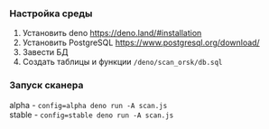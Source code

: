 ### Настройка среды 
1. Установить deno
   https://deno.land/#installation
2. Установить PostgreSQL
   https://www.postgresql.org/download/
3. Завести БД
4. Создать таблицы и функции
   `/deno/scan_orsk/db.sql`

### Запуск сканера 
alpha - `config=alpha deno run -A scan.js` <br>
stable - `config=stable deno run -A scan.js`
